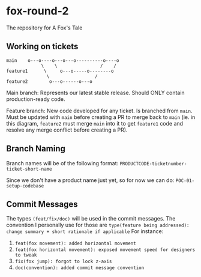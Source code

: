 # fox-round-2
The repository for A Fox's Tale

## Working on tickets
```
main    o---o----o---o---o----------o----o
             \    \                /    /
feature1      \     o---o-----o--------o
               \                 /
feature2        o---o------o---o
``````
Main branch:
Represents our latest stable release. Should ONLY contain production-ready code.

Feature branch:
New code developed for any ticket. Is branched from `main`. Must be updated with `main` before creating a PR to merge back to `main` (ie. in this diagram, `feature2` must merge `main` into it to get `feature1` code and resolve any merge conflict before creating a PR).

## Branch Naming

Branch names will be of the following format: `PRODUCTCODE-ticketnumber-ticket-short-name`

Since we don't have a product name just yet, so for now we can do: `POC-01-setup-codebase`

## Commit Messages

The types `(feat/fix/doc)` will be used in the commit messages. The convention I personally use for those are
`type(feature being addressed): change summary + short rationale if applicable`
For instance:

1. `feat(fox movement): added horizontal movement`
2. `feat(fox horizontal movement): exposed movement speed for designers to tweak`
3. `fix(fox jump): forgot to lock z-axis`
4. `doc(convention): added commit message convention`
